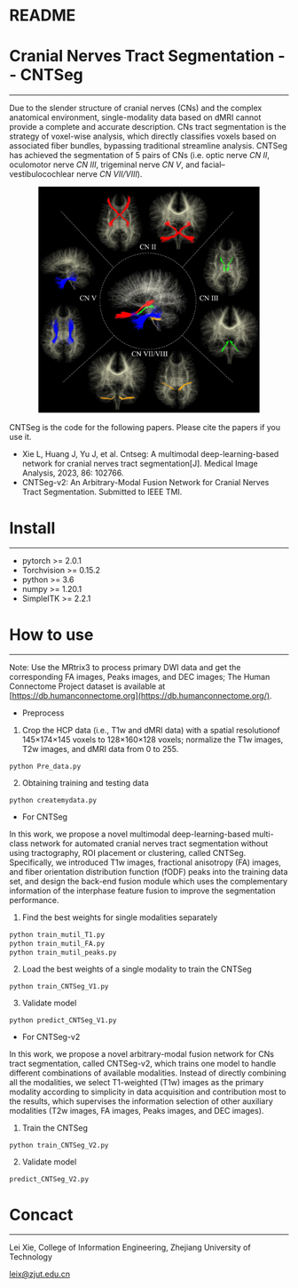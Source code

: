 # README

# **Cranial Nerves Tract Segmentation -- CNTSeg**

---

Due to the slender structure of cranial nerves (CNs) and the complex anatomical environment, single-modality data based on dMRI cannot provide a complete and accurate description. CNs tract segmentation is the strategy of voxel-wise analysis, which directly classifies voxels based on associated fiber bundles, bypassing traditional streamline analysis. CNTSeg has achieved the segmentation of 5 pairs of CNs (i.e. optic nerve *CN II*, oculomotor nerve *CN III*, trigeminal nerve *CN V*, and facial–vestibulocochlear nerve *CN VII/VIII*).

<div align=center>
<img src="figures/cns5.jpg" width="400px">
</div>

CNTSeg is the code for the following papers. Please cite the papers if you use it.

- Xie L, Huang J, Yu J, et al. Cntseg: A multimodal deep-learning-based network for cranial nerves tract segmentation[J]. Medical Image Analysis, 2023, 86: 102766.
- CNTSeg-v2: An Arbitrary-Modal Fusion Network for Cranial Nerves Tract Segmentation. Submitted to IEEE TMI.

  

# **Install**

---
- pytorch >= 2.0.1
- Torchvision >= 0.15.2
- python >= 3.6
- numpy >= 1.20.1
- SimpleITK >= 2.2.1


# **How to use**

---
Note: Use the MRtrix3 to process primary DWI data and get the corresponding FA images, Peaks images, and DEC images; The Human Connectome Project dataset is available at [https://db.humanconnectome.org](https://db.humanconnectome.org/).

- Preprocess

1. Crop the HCP data (i.e., T1w and dMRI data) with a spatial resolutionof 145×174×145 voxels to 128×160×128 voxels; normalize the T1w images, T2w images, and dMRI data from 0 to 255.
```
python Pre_data.py
```
2. Obtaining training and testing data
```
python createmydata.py
```
- For CNTSeg

In this work, we propose a novel multimodal deep-learning-based multi-class network for automated cranial nerves tract segmentation without using tractography, ROI placement or clustering, called CNTSeg. Specifically, we introduced T1w images, fractional anisotropy (FA) images, and fiber orientation distribution function (fODF) peaks into the training data set, and design the back-end fusion module which uses the complementary information of the interphase feature fusion to improve the segmentation performance. 

1. Find the best weights for single modalities separately
```
python train_mutil_T1.py
python train_mutil_FA.py
python train_mutil_peaks.py
```
2. Load the best weights of a single modality to train the CNTSeg
```
python train_CNTSeg_V1.py
```
3. Validate model
```
python predict_CNTSeg_V1.py
```


- For CNTSeg-v2

In this work, we propose a novel arbitrary-modal fusion network for CNs tract segmentation, called CNTSeg-v2, which trains one model to handle different combinations of available modalities. Instead of directly combining all the modalities, we select T1-weighted (T1w) images as the primary modality according to simplicity in data acquisition and contribution most to the results, which supervises the information selection of other auxiliary modalities (T2w images, FA images, Peaks images, and DEC images).

1. Train the CNTSeg
```
python train_CNTSeg_V2.py
```
2. Validate model
```
predict_CNTSeg_V2.py
```


# **Concact**

---
Lei Xie, College of Information Engineering, Zhejiang University of Technology

leix@zjut.edu.cn
